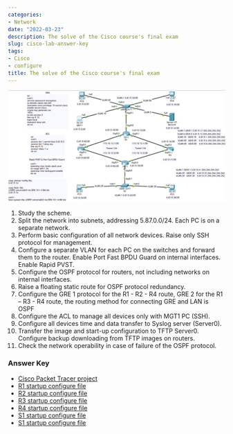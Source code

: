```yaml
---
categories:
- Network
date: "2022-03-23"
description: The solve of the Cisco course's final exam
slug: cisco-lab-answer-key
tags:
- Cisco
- configure
title: The solve of the Cisco course's final exam
---
```


![](/images/packet_tracer_homework.PNG)

1. Study the scheme. 
2. Split the network into subnets, addressing 5.87.0.0/24. Each PC is on a separate network. 
3. Perform basic configuration of all network devices. Raise only SSH protocol for management. 
4. Configure a separate VLAN for each PC on the switches and forward them to the router. Enable Port Fast BPDU Guard on internal interfaces. Enable Rapid PVST. 
5. Configure the OSPF protocol for routers, not including networks on internal interfaces. 
6. Raise a floating static route for OSPF protocol redundancy. 
7. Configure the GRE 1 protocol for the R1 - R2 - R4 route, GRE 2 for the R1 – R3 - R4 route, the routing method for connecting GRE and LAN is OSPF 
8. Configure the ACL to manage all devices only with MGT1 PC (SSH). 
9. Configure all devices time and data transfer to Syslog server (Server0).
10. Transfer the image and start-up configuration to TFTP Server0. Configure backup downloading from TFTP images on routers.
11. Check the network operability in case of failure of the OSPF protocol.

### Answer Key

- [Cisco Packet Tracer project](/images/cisco_config/answer_key.pkt)
- [R1 startup configure file](/images/cisco_config/R1_startup-config.txt)
- [R2 startup configure file](/images/cisco_config/R2_startup-config.txt)
- [R3 startup configure file](/images/cisco_config/R3_startup-config.txt)
- [R4 startup configure file](/images/cisco_config/R4_startup-config.txt)
- [S1 startup configure file](/images/cisco_config/S1_startup-config.txt)
- [S1 startup configure file](/images/cisco_config/S1_startup-config.txt)
